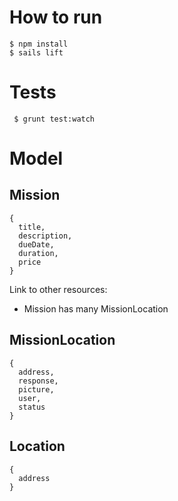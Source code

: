 # How to run

    $ npm install
    $ sails lift


# Tests

     $ grunt test:watch

# Model

## Mission

    {
      title,
      description,
      dueDate,
      duration,
      price
    }



Link to other resources:

* Mission has many MissionLocation

## MissionLocation

    {
      address,
      response,
      picture,
      user,
      status
    }

## Location

    {
      address
    }




